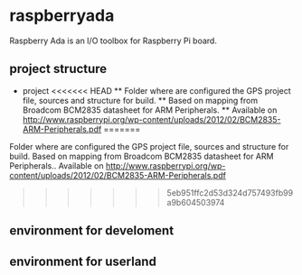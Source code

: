 raspberryada
============

Raspberry Ada is an I/O toolbox for Raspberry Pi board.

project structure
-----------------
* project
<<<<<<< HEAD
** Folder where are configured the GPS project file, sources and structure for build.
** Based on mapping from Broadcom BCM2835 datasheet for ARM Peripherals.
** Available on <http://www.raspberrypi.org/wp-content/uploads/2012/02/BCM2835-ARM-Peripherals.pdf>
=======

Folder where are configured the GPS project file, sources and structure for build.
Based on mapping from Broadcom BCM2835 datasheet for ARM Peripherals..
Available on <http://www.raspberrypi.org/wp-content/uploads/2012/02/BCM2835-ARM-Peripherals.pdf>
>>>>>>> 5eb951ffc2d53d324d757493fb99a9b604503974

environment for develoment
--------------------------

environment for userland
------------------------